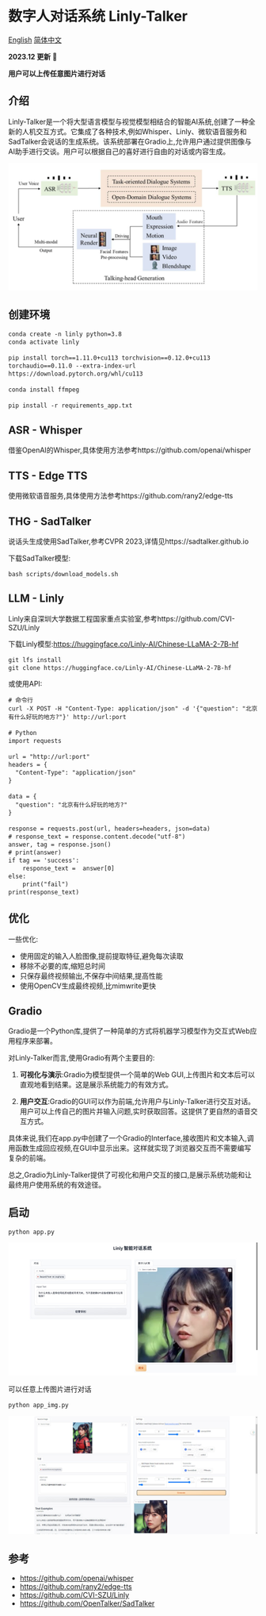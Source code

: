 # 数字人对话系统 Linly-Talker

[English](./README.md) [简体中文](./README_zh.md)

**2023.12 更新** 📆

**用户可以上传任意图片进行对话**

## 介绍

Linly-Talker是一个将大型语言模型与视觉模型相结合的智能AI系统,创建了一种全新的人机交互方式。它集成了各种技术,例如Whisper、Linly、微软语音服务和SadTalker会说话的生成系统。该系统部署在Gradio上,允许用户通过提供图像与AI助手进行交谈。用户可以根据自己的喜好进行自由的对话或内容生成。

![The system architecture of multimodal human–computer interaction.](HOI.png)

## 创建环境

```
conda create -n linly python=3.8 
conda activate linly

pip install torch==1.11.0+cu113 torchvision==0.12.0+cu113 torchaudio==0.11.0 --extra-index-url https://download.pytorch.org/whl/cu113

conda install ffmpeg 

pip install -r requirements_app.txt
```

## ASR - Whisper

借鉴OpenAI的Whisper,具体使用方法参考https://github.com/openai/whisper

## TTS - Edge TTS

使用微软语音服务,具体使用方法参考https://github.com/rany2/edge-tts

## THG - SadTalker 

说话头生成使用SadTalker,参考CVPR 2023,详情见https://sadtalker.github.io

下载SadTalker模型:

```
bash scripts/download_models.sh  
```

## LLM - Linly

Linly来自深圳大学数据工程国家重点实验室,参考https://github.com/CVI-SZU/Linly

下载Linly模型:https://huggingface.co/Linly-AI/Chinese-LLaMA-2-7B-hf

```
git lfs install
git clone https://huggingface.co/Linly-AI/Chinese-LLaMA-2-7B-hf
```

或使用API:

```
# 命令行
curl -X POST -H "Content-Type: application/json" -d '{"question": "北京有什么好玩的地方?"}' http://url:port  

# Python
import requests

url = "http://url:port"
headers = {
  "Content-Type": "application/json"
}

data = {
  "question": "北京有什么好玩的地方?" 
}

response = requests.post(url, headers=headers, json=data)
# response_text = response.content.decode("utf-8")
answer, tag = response.json()
# print(answer)
if tag == 'success':
    response_text =  answer[0]
else:
    print("fail")
print(response_text)
```

## 优化

一些优化:

- 使用固定的输入人脸图像,提前提取特征,避免每次读取
- 移除不必要的库,缩短总时间
- 只保存最终视频输出,不保存中间结果,提高性能
- 使用OpenCV生成最终视频,比mimwrite更快

## Gradio

Gradio是一个Python库,提供了一种简单的方式将机器学习模型作为交互式Web应用程序来部署。

对Linly-Talker而言,使用Gradio有两个主要目的:

1. **可视化与演示**:Gradio为模型提供一个简单的Web GUI,上传图片和文本后可以直观地看到结果。这是展示系统能力的有效方式。

2. **用户交互**:Gradio的GUI可以作为前端,允许用户与Linly-Talker进行交互对话。用户可以上传自己的图片并输入问题,实时获取回答。这提供了更自然的语音交互方式。

具体来说,我们在app.py中创建了一个Gradio的Interface,接收图片和文本输入,调用函数生成回应视频,在GUI中显示出来。这样就实现了浏览器交互而不需要编写复杂的前端。

总之,Gradio为Linly-Talker提供了可视化和用户交互的接口,是展示系统功能和让最终用户使用系统的有效途径。

## 启动

```
python app.py
```

![](UI.jpg)

可以任意上传图片进行对话

```bash
python app_img.py
```

![](UI2.jpg)



## 参考

- https://github.com/openai/whisper
- https://github.com/rany2/edge-tts  
- https://github.com/CVI-SZU/Linly
- https://github.com/OpenTalker/SadTalker
